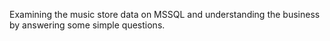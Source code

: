 Examining the music store data on MSSQL and understanding the business by answering some simple questions.
